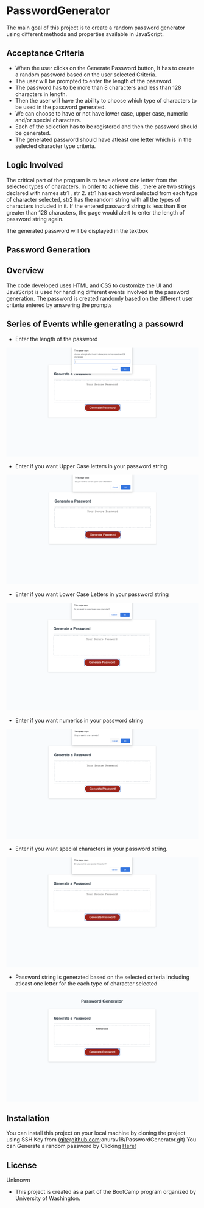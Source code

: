 # PasswordGenerator

The main goal of this project is to create a random password generator using different methods and properties available in JavaScript. 

## Acceptance Criteria

* When the user clicks on the Generate Password button, It has to create a random password based on the user selected Criteria.
* The user will be prompted to enter the length of the password.
* The password has to be more than 8 characters and less than 128 characters in length.
* Then the user will have the ability to choose which type of characters to be used in the password generated.
* We can choose to have or not have lower case, upper case, numeric and/or special characters.
* Each of the selection has to be registered and then the password should be generated.
* The generated password should have atleast one letter which is in the selected character type criteria.

## Logic Involved

The critical part of the program is to have atleast one letter from the selected types of characters. In order to achieve this , there are two strings declared with names str1 , str 2. str1 has each word selected from each type of character selected, str2 has the random string with all the types of characters included in it. If the entered password string is less than 8 or greater than 128 characters, the page would alert to enter the length of password string again.

The generated password will be displayed in the textbox

## Password Generation

## Overview
The code developed uses HTML and CSS to customize the UI and JavaScript is used for handling different events involved in the password generation. The password is created randomly based on the different user criteria entered by answering the prompts 

## Series of Events while generating a passowrd

* Enter the length of the password

![length screenshot](Assets/length.png)

* Enter if you want Upper Case letters in your password string

![upper case screenshot](Assets/UpperCase.png)

* Enter if you want Lower Case Letters in your password string

![lower case screenshot](Assets/LowerCase.png)

* Enter if you want numerics in your password string

![Numerics screenshot](Assets/Numerics.png)

* Enter if you want special characters in your password string.

![Numerics screenshot](Assets/SpecialCharacters.png)

* Password string is generated based on the selected criteria including atleast one letter for the each type of character selected

![Password Generated](Assets/GeneratedPassword.png)

## Installation

You can install this project on your local machine by cloning the project using SSH Key from (git@github.com:anurav18/PasswordGenerator.git)
You can Generate a random password by Clicking [Here!](https://anurav18.github.io/PasswordGenerator/)

## License

Unknown

* This project is created as a part of the BootCamp program organized by University of Washington.




